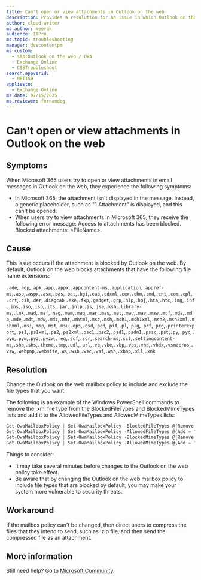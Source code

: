 ```yaml
---
title: Can't open or view attachments in Outlook on the web
description: Provides a resolution for an issue in which Outlook on the web attachments can't be viewed or opened in Microsoft 365. 
author: cloud-writer
ms.author: meerak
audience: ITPro
ms.topic: troubleshooting
manager: dcscontentpm
ms.custom: 
  - sap:Outlook on the web / OWA
  - Exchange Online
  - CSSTroubleshoot
search.appverid: 
  - MET150
appliesto: 
  - Exchange Online
ms.date: 07/15/2025
ms.reviewer: fernandog
---
```

# Can't open or view attachments in Outlook on the web

## Symptoms

When Microsoft 365 users try to open or view attachments in email messages in Outlook on the web, they experience the following symptoms:

- in Microsoft 365, the attachment isn't displayed in the message. Instead, a generic placeholder, such as "1 Attachment" is displayed, and this can't be opened.
- When users try to view attachments in Microsoft 365, they receive the following error message:   Access to attachments has been blocked. Blocked attachments: \<FileName>.
  
## Cause

This issue occurs if the attachment is blocked by Outlook on the web. By default, Outlook on the web blocks attachments that have the following file name extensions:

`.ade`,`.adp`,`.apk`,`.app`,`.appx`,`.appcontent-ms`,`.application`,`.appref-ms`,`.asp`,`.aspx`,`.asx`,`.bas`,`.bat`,`.bgi`,`.cab`,`.cdxml`,`.cer`,`.chm`,`.cmd`,`.cnt`,`.com`,`.cpl`,`.crt`,`.csh`,`.der`,`.diagcab`,`.exe`,`.fxp`,`.gadget`,`.grp`,`.hlp`,`.hpj`,`.hta`,`.htc`,`.img`,`.inf`,`.ins`,`.iso`,`.isp`,`.its`,`.jar`,`.jnlp`,`.js`,`.jse`,`.ksh`,`.library-ms`,`.lnk`,`.mad`,`.maf`,`.mag`,`.mam`,`.maq`,`.mar`,`.mas`,`.mat`,`.mau`,`.mav`,`.maw`,`.mcf`,`.mda`,`.mdb`,`.mde`,`.mdt`,`.mdw`,`.mdz`,`.mht`,`.mhtml`,`.msc`,`.msh`,`.msh1`,`.msh1xml`,`.msh2`,`.msh2xml`,`.mshxml`,`.msi`,`.msp`,`.mst`,`.msu`,`.ops`,`.osd`,`.pcd`,`.pif`,`.pl`,`.plg`,`.prf`,`.prg`,`.printerexport`,`.ps1`,`.ps1xml`,`.ps2`,`.ps2xml`,`.psc1`,`.psc2`,`.psd1`,`.psdm1`,`.pssc`,`.pst`,`.py`,`.pyc`,`.pyo`,`.pyw`,`.pyz`,`.pyzw`,`.reg`,`.scf`,`.scr`,`.search-ms`,`.sct`,`.settingcontent-ms`,`.shb`,`.shs`,`.theme`,`.tmp`,`.udl`,`.url`,`.vb`,`.vbe`,`.vbp`,`.vbs`,`.vhd`,`.vhdx`,`.vsmacros`,`.vsw`,`.webpnp`,`.website`,`.ws`,`.wsb`,`.wsc`,`.wsf`,`.wsh`,`.xbap`,`.xll`,`.xnk`

## Resolution

Change the Outlook on the web mailbox policy to include and exclude the file types that you want.

The following is an example of the Windows PowerShell commands to remove the .xml file type from the BlockedFileTypes and BlockedMimeTypes lists and add it to the AllowedFileTypes and AllowedMimeTypes lists:

```powershell
Get-OwaMailboxPolicy | Set-OwaMailboxPolicy -BlockedFileTypes @{Remove = ".xml"}
Get-OwaMailboxPolicy | Set-OwaMailboxPolicy -AllowedFileTypes @{Add = ".xml"}
Get-OwaMailboxPolicy | Set-OwaMailboxPolicy -BlockedMimeTypes @{Remove = "text/xml", "application/xml"}
Get-OwaMailboxPolicy | Set-OwaMailboxPolicy –AllowedMimeTypes @{Add = "text/xml", "application/xml"}
```

Things to consider:

- It may take several minutes before changes to the Outlook on the web policy take effect.
- Be aware that by changing the Outlook on the web mailbox policy to include file types that are blocked by default, you may make your system more vulnerable to security threats.

## Workaround

If the mailbox policy can't be changed, then direct users to compress the files that they intend to send, such as .zip file, and then send the compressed file as an attachment.

## More information

Still need help? Go to [Microsoft Community](https://answers.microsoft.com/).
